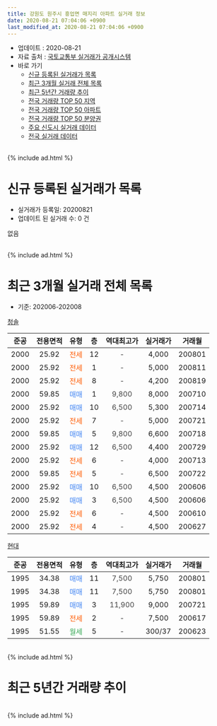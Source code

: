 ```yaml
---
title: 강원도 원주시 흥업면 매지리 아파트 실거래 정보
date: 2020-08-21 07:04:06 +0900
last_modified_at: 2020-08-21 07:04:06 +0900
---
```


* 업데이트 : 2020-08-21
* 자료 출처 : [국토교통부 실거래가 공개시스템](http://rt.molit.go.kr)
* 바로 가기
    * [신규 등록된 실거래가 목록](#신규-등록된-실거래가-목록)
    * [최근 3개월 실거래 전체 목록](#최근-3개월-실거래-전체-목록)
    * [최근 5년간 거래량 추이](#최근-5년간-거래량-추이)
    * [전국 거래량 TOP 50 지역](https://inasie.github.io/apt-trade-info/최근-3개월-전국에서-가장-거래가-많이-발생한-지역)
    * [전국 거래량 TOP 50 아파트](https://inasie.github.io/apt-trade-info/최근-3개월-전국에서-가장-거래가-많이-발생한-아파트)
    * [전국 거래량 TOP 50 분양권](https://inasie.github.io/apt-trade-info/최근-3개월-전국에서-가장-거래가-많이-발생한-분양권)
    * [주요 신도시 실거래 데이터](https://inasie.github.io/apt-trade-info/주요-신도시)
    * [전국 실거래 데이터](https://inasie.github.io/apt-trade-info/전국)
<br>
{% include ad.html %}
<br>

# 신규 등록된 실거래가 목록
* 실거래가 등록일: 20200821
* 업데이트 된 실거래 수: 0 건

없음

<br>
{% include ad.html %}
<br>

# 최근 3개월 실거래 전체 목록
* 기준: 202006-202008


[청솔](https://search.naver.com/search.naver?query=%EA%B0%95%EC%9B%90%EB%8F%84+%EC%9B%90%EC%A3%BC%EC%8B%9C+%ED%9D%A5%EC%97%85%EB%A9%B4+%EB%A7%A4%EC%A7%80%EB%A6%AC+%EC%B2%AD%EC%86%94)

|준공|전용면적|유형|층|역대최고가|실거래가|거래월|
|:---:|:---:|:---:|:---:|:---:|:---:|:---:|
|2000|25.92|<span style="color:#ff5a00">전세</span>|12|<span style="color:#444444">-</span>|4,000|200801|
|2000|25.92|<span style="color:#ff5a00">전세</span>|1|<span style="color:#444444">-</span>|5,000|200811|
|2000|25.92|<span style="color:#ff5a00">전세</span>|8|<span style="color:#444444">-</span>|4,200|200819|
|2000|59.85|<span style="color:#4285f3">매매</span>|1|<span style="color:#444444">9,800</span>|8,000|200710|
|2000|25.92|<span style="color:#4285f3">매매</span>|10|<span style="color:#444444">6,500</span>|5,300|200714|
|2000|25.92|<span style="color:#ff5a00">전세</span>|7|<span style="color:#444444">-</span>|5,000|200721|
|2000|59.85|<span style="color:#4285f3">매매</span>|5|<span style="color:#444444">9,800</span>|6,600|200718|
|2000|25.92|<span style="color:#4285f3">매매</span>|12|<span style="color:#444444">6,500</span>|4,400|200729|
|2000|25.92|<span style="color:#ff5a00">전세</span>|6|<span style="color:#444444">-</span>|4,000|200713|
|2000|59.85|<span style="color:#ff5a00">전세</span>|5|<span style="color:#444444">-</span>|6,500|200722|
|2000|25.92|<span style="color:#4285f3">매매</span>|10|<span style="color:#444444">6,500</span>|4,500|200606|
|2000|25.92|<span style="color:#4285f3">매매</span>|3|<span style="color:#444444">6,500</span>|4,500|200606|
|2000|25.92|<span style="color:#ff5a00">전세</span>|6|<span style="color:#444444">-</span>|4,500|200610|
|2000|25.92|<span style="color:#ff5a00">전세</span>|4|<span style="color:#444444">-</span>|4,500|200627|

[현대](https://search.naver.com/search.naver?query=%EA%B0%95%EC%9B%90%EB%8F%84+%EC%9B%90%EC%A3%BC%EC%8B%9C+%ED%9D%A5%EC%97%85%EB%A9%B4+%EB%A7%A4%EC%A7%80%EB%A6%AC+%ED%98%84%EB%8C%80)

|준공|전용면적|유형|층|역대최고가|실거래가|거래월|
|:---:|:---:|:---:|:---:|:---:|:---:|:---:|
|1995|34.38|<span style="color:#4285f3">매매</span>|11|<span style="color:#444444">7,500</span>|5,750|200801|
|1995|34.38|<span style="color:#4285f3">매매</span>|11|<span style="color:#444444">7,500</span>|5,750|200801|
|1995|59.89|<span style="color:#4285f3">매매</span>|3|<span style="color:#444444">11,900</span>|9,000|200721|
|1995|59.89|<span style="color:#ff5a00">전세</span>|2|<span style="color:#444444">-</span>|7,500|200617|
|1995|51.55|<span style="color:#34a853">월세</span>|5|<span style="color:#444444">-</span>|300/37|200623|


<br>
{% include ad.html %}
<br>

# 최근 5년간 거래량 추이


<div style="width:100%;">
    <canvas id="deal_progress" height="200"></canvas>
</div>

<script>
new Chart(document.getElementById("deal_progress"), {
    type: 'line',
    data: {
        labels: ['201508','201509','201510','201511','201512','201601','201602','201603','201604','201605','201606','201607','201608','201609','201610','201611','201612','201701','201702','201703','201704','201705','201706','201707','201708','201709','201710','201711','201712','201801','201802','201803','201804','201805','201806','201807','201808','201809','201810','201811','201812','201901','201902','201903','201904','201905','201906','201907','201908','201909','201910','201911','201912','202001','202002','202003','202004','202005','202006','202007','202008'],
        datasets: [{
            label: '매매',
            pointRadius: 1,
            data: [9, 4, 4, 23, 13, 6, 8, 2, 7, 5, 17, 6, 14, 7, 13, 10, 14, 9, 12, 3, 6, 3, 17, 5, 4, 10, 7, 14, 17, 6, 10, 1, 3, 1, 3, 3, 3, 1, 8, 8, 8, 5, 4, 3, 7, 3, 4, 3, 0, 2, 2, 0, 13, 13, 3, 4, 1, 6, 2, 5, 2],
            borderColor: "rgba(255, 201, 14, 1)",
            backgroundColor: "rgba(255, 201, 14, 0.5)",
            fill: false,
            lineTension: 0
        },{
            label: '전월세',
            pointRadius: 1,
            data: [3, 2, 0, 4, 10, 5, 6, 2, 1, 1, 2, 3, 10, 1, 5, 4, 7, 6, 8, 3, 1, 1, 4, 5, 6, 0, 4, 0, 7, 12, 8, 0, 2, 3, 1, 5, 8, 2, 0, 2, 9, 12, 10, 2, 1, 2, 5, 3, 7, 0, 0, 2, 13, 8, 10, 0, 2, 2, 4, 3, 3],
            borderColor: "rgba(0, 141, 185, 1)",
            backgroundColor: "rgba(0, 141, 185, 0.5)",
            fill: false,
            lineTension: 0
        }
        ]
    },
    options: {
        responsive: true,
        title: {
            display: false
        },
        tooltips: {
            mode: 'index',
            intersect: false
        },
        hover: {
            mode: 'nearest',
            intersect: true
        },
        scales: {
            xAxes: [{
                display: true,
                scaleLabel: {
                    display: true,
                    labelString: '년/월'
                }
            }],
            yAxes: [{
                display: true,
                ticks: {
                    suggestedMin: 0,
                },
                scaleLabel: {
                    display: true,
                    labelString: '실거래 수'
                }
            }]
        }
    }
});

</script>


<br>
{% include ad.html %}
<br>

